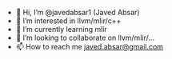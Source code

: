 - 👋 Hi, I’m @javedabsar1 (Javed Absar)
- 👀 I’m interested in llvm/mlir/c++
- 🌱 I’m currently learning mlir
- 💞️ I’m looking to collaborate on llvm/mlir/...
- 📫 How to reach me javed.absar@gmail.com

<!---
javedabsar1/javedabsar1 is a ✨ special ✨ repository because its `README.md` (this file) appears on your GitHub profile.
You can click the Preview link to take a look at your changes.
--->
